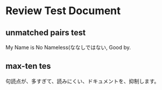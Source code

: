 # Review Test Document

## unmatched pairs test

My Name is No Nameless(ななしではない, Good by.

## max-ten tes

句読点が、多すぎて、読みにくい、ドキュメントを、抑制します。

